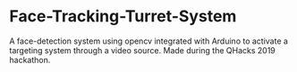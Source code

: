 # Face-Tracking-Turret-System
A face-detection system using opencv integrated with Arduino to activate a targeting system through a video source. Made during the QHacks 2019 hackathon.

